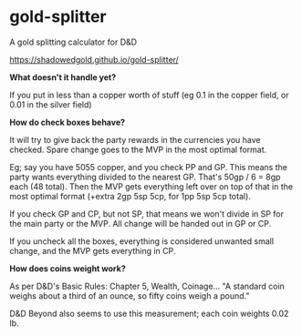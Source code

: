 # gold-splitter
A gold splitting calculator for D&amp;D

https://shadowedgold.github.io/gold-splitter/

**What doesn't it handle yet?**

If you put in less than a copper worth of stuff (eg 0.1 in the copper field, or 0.01 in the silver field)

**How do check boxes behave?**

It will try to give back the party rewards in the currencies you have checked. Spare change goes to the MVP in the most optimal format.

Eg; say you have 5055 copper, and you check PP and GP. This means the party wants everything divided to the nearest GP. That's 50gp / 6 = 8gp each (48 total). Then the MVP gets everything left over on top of that in the most optimal format (+extra 2gp 5sp 5cp, for 1pp 5sp 5cp total).

If you check GP and CP, but not SP, that means we won't divide in SP for the main party or the MVP. All change will be handed out in GP or CP.

If you uncheck all the boxes, everything is considered unwanted small change, and the MVP gets everything in CP.

**How does coins weight work?**

As per D&D's Basic Rules: Chapter 5, Wealth, Coinage...
"A standard coin weighs about a third of an ounce, so fifty coins weigh a pound."

D&D Beyond also seems to use this measurement; each coin weights 0.02 lb.
